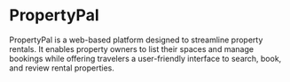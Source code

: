 # PropertyPal
PropertyPal is a web-based platform designed to streamline property rentals. It enables property owners to list their spaces and manage bookings while offering travelers a user-friendly interface to search, book, and review rental properties.  
